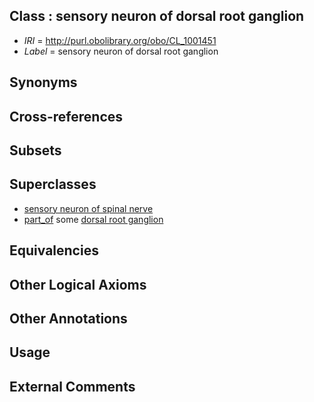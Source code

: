 
## Class : sensory neuron of dorsal root ganglion

 * *IRI* = http://purl.obolibrary.org/obo/CL_1001451
 * *Label* = sensory neuron of dorsal root ganglion

## Synonyms


## Cross-references


## Subsets


## Superclasses

 * [sensory neuron of spinal nerve](../../CL/00/CL_0009000.md)
 * [part_of](../../BFO/50/BFO_0000050.md) some [dorsal root ganglion](../../UBERON/44/UBERON_0000044.md)

## Equivalencies


## Other Logical Axioms


## Other Annotations


## Usage


## External Comments

